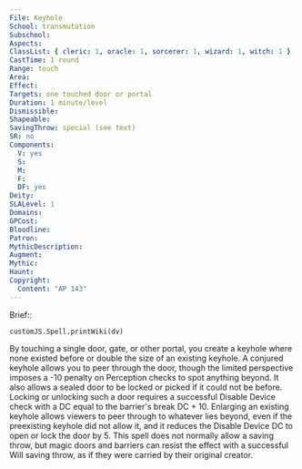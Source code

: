 ```yaml
---
File: Keyhole
School: transmutation
Subschool: 
Aspects: 
ClassList: { cleric: 1, oracle: 1, sorcerer: 1, wizard: 1, witch: 1 }
CastTime: 1 round
Range: touch
Area: 
Effect: 
Targets: one touched door or portal
Duration: 1 minute/level
Dismissible: 
Shapeable: 
SavingThrow: special (see text)
SR: no
Components:
  V: yes
  S: 
  M: 
  F: 
  DF: yes
Deity: 
SLALevel: 1
Domains: 
GPCost: 
Bloodline: 
Patron: 
MythicDescription: 
Augment: 
Mythic: 
Haunt: 
Copyright:
  Content: "AP 143"
---
```

Brief:: 

```dataviewjs
customJS.Spell.printWiki(dv)
```

By touching a single door, gate, or other portal, you create a keyhole where none existed before or double the size of an existing keyhole. A conjured keyhole allows you to peer through the door, though the limited perspective imposes a -10 penalty on Perception checks to spot anything beyond. It also allows a sealed door to be locked or picked if it could not be before. Locking or unlocking such a door requires a successful Disable Device check with a DC equal to the barrier's break DC + 10. Enlarging an existing keyhole allows viewers to peer through to whatever lies beyond, even if the preexisting keyhole did not allow it, and it reduces the Disable Device DC to open or lock the door by 5.  This spell does not normally allow a saving throw, but magic doors and barriers can resist the effect with a successful Will saving throw, as if they were carried by their original creator.
